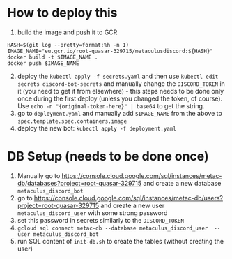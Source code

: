 # How to deploy this
1. build the image and push it to GCR

```
HASH=$(git log --pretty=format:%h -n 1)
IMAGE_NAME="eu.gcr.io/root-quasar-329715/metaculusdiscord:${HASH}"
docker build -t $IMAGE_NAME .
docker push $IMAGE_NAME
```

2. deploy the `kubectl apply -f secrets.yaml` and then use `kubectl edit secrets discord-bot-secrets` and manually change the `DISCORD_TOKEN` in it (you need to get it from elsewhere) - this steps needs to be done only once during the first deploy (unless you changed the token, of course). Use `echo -n "{original-token-here}" | base64` to get the string.
3. go to `deployment.yaml` and manually add `$IMAGE_NAME` from the above to `spec.template.spec.containers.image` 
4. deploy the new bot: `kubectl apply -f deployment.yaml`


# DB Setup (needs to be done once)
1. Manually go to https://console.cloud.google.com/sql/instances/metac-db/databases?project=root-quasar-329715 and create a new database `metaculus_discord_bot`
2. go to https://console.cloud.google.com/sql/instances/metac-db/users?project=root-quasar-329715 and create a new user `metaculus_discord_user` with some strong password
3. set this password in secrets similarly to the `DISCORD_TOKEN`
4. `gcloud sql connect metac-db --database metaculus_discord_user  --user metaculus_discord_bot`
5. run SQL content of `init-db.sh` to create the tables (without creating the user)